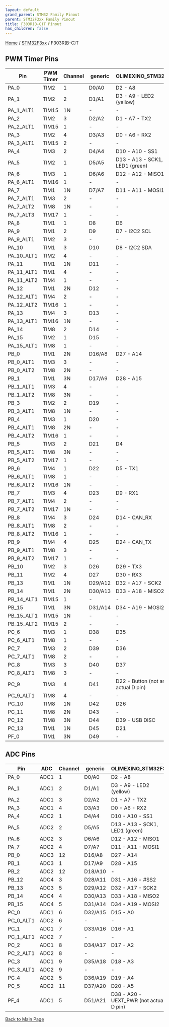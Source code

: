 ```yaml
---
layout: default
grand_parent: STM32 Family Pinout
parent: STM32F3xx Family Pinout
title: F303R(B-C)T Pinout
has_children: false
---
```


[Home](../../index) / [STM32F3xx](../index) / F303R(B-C)T

## PWM Timer Pins

| Pin | PWM Timer | Channel | generic | OLIMEXINO_STM32F3 |
| --- | --- | --- | --- | --- |
| PA_0 | TIM2 | 1 | D0/A0 | D2 - A8 |
| PA_1 | TIM2 | 2 | D1/A1 | D3 - A9 - LED2 (yellow) |
| PA_1_ALT1 | TIM15 | 1N | - | - |
| PA_2 | TIM2 | 3 | D2/A2 | D1 - A7 - TX2 |
| PA_2_ALT1 | TIM15 | 1 | - | - |
| PA_3 | TIM2 | 4 | D3/A3 | D0 - A6 - RX2 |
| PA_3_ALT1 | TIM15 | 2 | - | - |
| PA_4 | TIM3 | 2 | D4/A4 | D10 - A10 - SS1 |
| PA_5 | TIM2 | 1 | D5/A5 | D13 - A13 - SCK1, LED1 (green) |
| PA_6 | TIM3 | 1 | D6/A6 | D12 - A12 - MISO1 |
| PA_6_ALT1 | TIM16 | 1 | - | - |
| PA_7 | TIM1 | 1N | D7/A7 | D11 - A11 - MOSI1 |
| PA_7_ALT1 | TIM3 | 2 | - | - |
| PA_7_ALT2 | TIM8 | 1N | - | - |
| PA_7_ALT3 | TIM17 | 1 | - | - |
| PA_8 | TIM1 | 1 | D8 | D6 |
| PA_9 | TIM1 | 2 | D9 | D7 - I2C2 SCL |
| PA_9_ALT1 | TIM2 | 3 | - | - |
| PA_10 | TIM1 | 3 | D10 | D8 - I2C2 SDA |
| PA_10_ALT1 | TIM2 | 4 | - | - |
| PA_11 | TIM1 | 1N | D11 | - |
| PA_11_ALT1 | TIM1 | 4 | - | - |
| PA_11_ALT2 | TIM4 | 1 | - | - |
| PA_12 | TIM1 | 2N | D12 | - |
| PA_12_ALT1 | TIM4 | 2 | - | - |
| PA_12_ALT2 | TIM16 | 1 | - | - |
| PA_13 | TIM4 | 3 | D13 | - |
| PA_13_ALT1 | TIM16 | 1N | - | - |
| PA_14 | TIM8 | 2 | D14 | - |
| PA_15 | TIM2 | 1 | D15 | - |
| PA_15_ALT1 | TIM8 | 1 | - | - |
| PB_0 | TIM1 | 2N | D16/A8 | D27 - A14 |
| PB_0_ALT1 | TIM3 | 3 | - | - |
| PB_0_ALT2 | TIM8 | 2N | - | - |
| PB_1 | TIM1 | 3N | D17/A9 | D28 - A15 |
| PB_1_ALT1 | TIM3 | 4 | - | - |
| PB_1_ALT2 | TIM8 | 3N | - | - |
| PB_3 | TIM2 | 2 | D19 | - |
| PB_3_ALT1 | TIM8 | 1N | - | - |
| PB_4 | TIM3 | 1 | D20 | - |
| PB_4_ALT1 | TIM8 | 2N | - | - |
| PB_4_ALT2 | TIM16 | 1 | - | - |
| PB_5 | TIM3 | 2 | D21 | D4 |
| PB_5_ALT1 | TIM8 | 3N | - | - |
| PB_5_ALT2 | TIM17 | 1 | - | - |
| PB_6 | TIM4 | 1 | D22 | D5 - TX1 |
| PB_6_ALT1 | TIM8 | 1 | - | - |
| PB_6_ALT2 | TIM16 | 1N | - | - |
| PB_7 | TIM3 | 4 | D23 | D9 - RX1 |
| PB_7_ALT1 | TIM4 | 2 | - | - |
| PB_7_ALT2 | TIM17 | 1N | - | - |
| PB_8 | TIM4 | 3 | D24 | D14 - CAN_RX |
| PB_8_ALT1 | TIM8 | 2 | - | - |
| PB_8_ALT2 | TIM16 | 1 | - | - |
| PB_9 | TIM4 | 4 | D25 | D24 - CAN_TX |
| PB_9_ALT1 | TIM8 | 3 | - | - |
| PB_9_ALT2 | TIM17 | 1 | - | - |
| PB_10 | TIM2 | 3 | D26 | D29 - TX3 |
| PB_11 | TIM2 | 4 | D27 | D30 - RX3 |
| PB_13 | TIM1 | 1N | D29/A12 | D32 - A17 - SCK2 |
| PB_14 | TIM1 | 2N | D30/A13 | D33 - A18 - MISO2 |
| PB_14_ALT1 | TIM15 | 1 | - | - |
| PB_15 | TIM1 | 3N | D31/A14 | D34 - A19 - MOSI2 |
| PB_15_ALT1 | TIM15 | 1N | - | - |
| PB_15_ALT2 | TIM15 | 2 | - | - |
| PC_6 | TIM3 | 1 | D38 | D35 |
| PC_6_ALT1 | TIM8 | 1 | - | - |
| PC_7 | TIM3 | 2 | D39 | D36 |
| PC_7_ALT1 | TIM8 | 2 | - | - |
| PC_8 | TIM3 | 3 | D40 | D37 |
| PC_8_ALT1 | TIM8 | 3 | - | - |
| PC_9 | TIM3 | 4 | D41 | D22 - Button (not an actual D pin) |
| PC_9_ALT1 | TIM8 | 4 | - | - |
| PC_10 | TIM8 | 1N | D42 | D26 |
| PC_11 | TIM8 | 2N | D43 | - |
| PC_12 | TIM8 | 3N | D44 | D39 - USB DISC |
| PC_13 | TIM1 | 1N | D45 | D21 |
| PF_0 | TIM1 | 3N | D49 | - |


## ADC Pins

| Pin | ADC | Channel | generic | OLIMEXINO_STM32F3 |
| --- | --- | --- | --- | --- |
| PA_0 | ADC1 | 1 | D0/A0 | D2 - A8 |
| PA_1 | ADC1 | 2 | D1/A1 | D3 - A9 - LED2 (yellow) |
| PA_2 | ADC1 | 3 | D2/A2 | D1 - A7 - TX2 |
| PA_3 | ADC1 | 4 | D3/A3 | D0 - A6 - RX2 |
| PA_4 | ADC2 | 1 | D4/A4 | D10 - A10 - SS1 |
| PA_5 | ADC2 | 2 | D5/A5 | D13 - A13 - SCK1, LED1 (green) |
| PA_6 | ADC2 | 3 | D6/A6 | D12 - A12 - MISO1 |
| PA_7 | ADC2 | 4 | D7/A7 | D11 - A11 - MOSI1 |
| PB_0 | ADC3 | 12 | D16/A8 | D27 - A14 |
| PB_1 | ADC3 | 1 | D17/A9 | D28 - A15 |
| PB_2 | ADC2 | 12 | D18/A10 | - |
| PB_12 | ADC4 | 3 | D28/A11 | D31 - A16 - #SS2 |
| PB_13 | ADC3 | 5 | D29/A12 | D32 - A17 - SCK2 |
| PB_14 | ADC4 | 4 | D30/A13 | D33 - A18 - MISO2 |
| PB_15 | ADC4 | 5 | D31/A14 | D34 - A19 - MOSI2 |
| PC_0 | ADC1 | 6 | D32/A15 | D15 - A0 |
| PC_0_ALT1 | ADC2 | 6 | - | - |
| PC_1 | ADC1 | 7 | D33/A16 | D16 - A1 |
| PC_1_ALT1 | ADC2 | 7 | - | - |
| PC_2 | ADC1 | 8 | D34/A17 | D17 - A2 |
| PC_2_ALT1 | ADC2 | 8 | - | - |
| PC_3 | ADC1 | 9 | D35/A18 | D18 - A3 |
| PC_3_ALT1 | ADC2 | 9 | - | - |
| PC_4 | ADC2 | 5 | D36/A19 | D19 - A4 |
| PC_5 | ADC2 | 11 | D37/A20 | D20 - A5 |
| PF_4 | ADC1 | 5 | D51/A21 | D38 - A20 - UEXT_PWR (not actual D pin) |


[Back to Main Page](../../index)